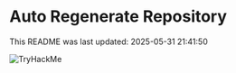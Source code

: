 # Auto Regenerate Repository

This README was last updated: 2025-05-31 21:41:50

 ![TryHackMe](https://tryhackme.com/badge/533634)